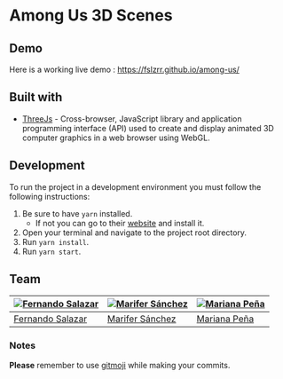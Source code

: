 # Among Us 3D Scenes

## Demo
Here is a working live demo : https://fslzrr.github.io/among-us/

## Built with 

- [ThreeJs](https://threejs.org/) - Cross-browser, JavaScript library and application programming interface (API) used to create and display animated 3D computer graphics in a web browser using WebGL.

## Development

To run the project in a development environment you must follow the following instructions:

1. Be sure to have `yarn` installed.
   - If not you can go to their [website](https://yarnpkg.com) and install it.
2. Open your terminal and navigate to the project root directory.
3. Run `yarn install`.
4. Run `yarn start`.

## Team

[![Fernando Salazar](https://avatars2.githubusercontent.com/u/23584049?s=400&u=8e541f786aa6080ce55a58ff6bfacb5c69d6b8cd&v=4)](https://github.com/fslzrr)  |[![Marifer Sánchez](https://avatars0.githubusercontent.com/u/23536644?s=400&u=757fbaa1f80234b943692e9d7c219feacb73380f&v=4)](http://github.com/marifersanchezl/)  | [![Mariana Peña](https://avatars2.githubusercontent.com/u/11460479?s=400&u=a8f7b75b4936d8a8dee732a8930451562841bf21&v=4)](https://github.com/marsofi)
---|---|---
[Fernando Salazar ](https://github.com/fslzrr)| [Marifer Sánchez ](http://github.com/marifersanchezl/) |[Mariana Peña ](https://github.com/marsofi) 


### Notes

**Please** remember to use [gitmoji](https://gitmoji.carloscuesta.me) while making your commits.
